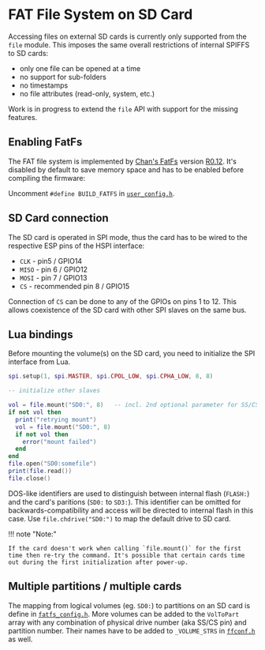# FAT File System on SD Card

Accessing files on external SD cards is currently only supported from the `file` module. This imposes the same overall restrictions of internal SPIFFS to SD cards:
- only one file can be opened at a time
- no support for sub-folders
- no timestamps
- no file attributes (read-only, system, etc.)

Work is in progress to extend the `file` API with support for the missing features.

## Enabling FatFs

The FAT file system is implemented by [Chan's FatFs](http://elm-chan.org/fsw/ff/00index_e.html) version [R0.12](http://elm-chan.org/fsw/ff/ff12.zip). It's disabled by default to save memory space and has to be enabled before compiling the firmware:

Uncomment `#define BUILD_FATFS` in [`user_config.h`](../../app/include/user_config.h).

## SD Card connection

The SD card is operated in SPI mode, thus the card has to be wired to the respective ESP pins of the HSPI interface:
- `CLK` - pin5 / GPIO14
- `MISO` - pin 6 / GPIO12
- `MOSI` - pin 7 / GPIO13
- `CS` - recommended pin 8 / GPIO15

Connection of `CS` can be done to any of the GPIOs on pins 1 to 12. This allows coexistence of the SD card with other SPI slaves on the same bus.

## Lua bindings

Before mounting the volume(s) on the SD card, you need to initialize the SPI interface from Lua.

```lua
spi.setup(1, spi.MASTER, spi.CPOL_LOW, spi.CPHA_LOW, 8, 8)

-- initialize other slaves

vol = file.mount("SD0:", 8)   -- incl. 2nd optional parameter for SS/CS pin
if not vol then
  print("retrying mount")
  vol = file.mount("SD0:", 8)
  if not vol then
    error("mount failed")
  end
end
file.open("SD0:somefile")
print(file.read())
file.close()
```

DOS-like identifiers are used to distinguish between internal flash (`FLASH:`) and the card's paritions (`SD0:` to `SD3:`). This identifier can be omitted for backwards-compatibility and access will be directed to internal flash in this case. Use `file.chdrive("SD0:")` to map the default drive to SD card.

!!! note "Note:"

    If the card doesn't work when calling `file.mount()` for the first time then re-try the command. It's possible that certain cards time out during the first initialization after power-up.

## Multiple partitions / multiple cards

The mapping from logical volumes (eg. `SD0:`) to partitions on an SD card is define in [`fatfs_config.h`](../../app/include/fatfs_config.h). More volumes can be added to the `VolToPart` array with any combination of physical drive number (aka SS/CS pin) and partition number. Their names have to be added to `_VOLUME_STRS` in [`ffconf.h`](../../app/fatfs/ffconf.h) as well.
